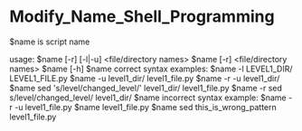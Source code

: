 # Modify_Name_Shell_Programming

$name is script name

usage:
  $name [-r] [-l|-u] <file/directory names>
  $name [-r] <sed pattern> <file/directory names>
  $name [-h]
$name correct syntax examples:
  $name -l LEVEL1_DIR/ LEVEL1_FILE.py
  $name -u level1_dir/ level1_file.py
  $name -r -u level1_dir/
  $name sed 's/level/changed_level/' level1_dir/ level1_file.py
  $name -r sed s/level/changed_level/ level1_dir/
$name incorrect syntax example:
  $name -r -u level1_file.py
  $name level1_file.py
  $name sed this_is_wrong_pattern level1_file.py
